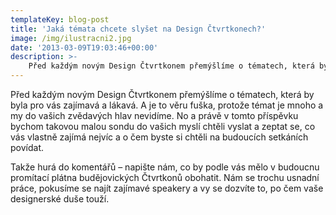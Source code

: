 ```yaml
---
templateKey: blog-post
title: 'Jaká témata chcete slyšet na Design Čtvrtkonech?'
image: /img/ilustracni2.jpg
date: '2013-03-09T19:03:46+00:00'
description: >-
    Před každým novým Design Čtvrtkonem přemýšlíme o tématech, která by byla pro vás zajímavá a lákavá. A je to věru fuška, protože témat je mnoho a my do vašich zvědavých hlav nevidíme....
---
```

Před každým novým Design Čtvrtkonem přemýšlíme o tématech, která by byla pro vás zajímavá a lákavá. A je to věru fuška, protože témat je mnoho a my do vašich zvědavých hlav nevidíme. No a právě v tomto příspěvku bychom takovou malou sondu do vašich myslí chtěli vyslat a zeptat se, co vás vlastně zajímá nejvíc a o čem byste si chtěli na budoucích setkáních povídat.

Takže hurá do komentářů – napište nám, co by podle vás mělo v budoucnu promítací plátna budějovických Čtvrtkonů obohatit. Nám se trochu usnadní práce, pokusíme se najít zajímavé speakery a vy se dozvíte to, po čem vaše designerské duše touží.